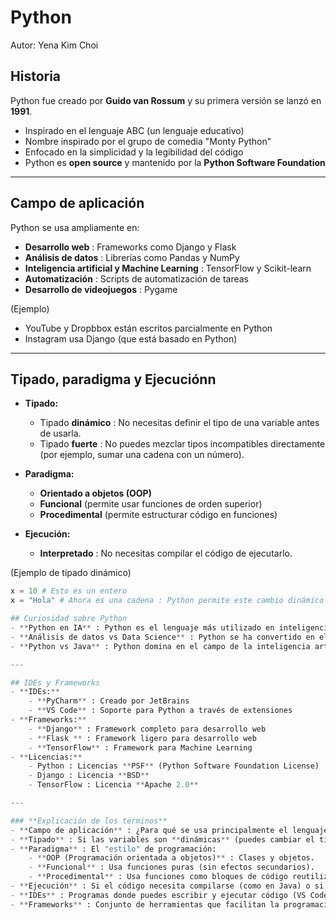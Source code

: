 # Python
Autor: Yena Kim Choi

## Historia
Python fue creado por **Guido van Rossum** y su primera versión se lanzó en **1991**.
- Inspirado en el lenguaje ABC (un lenguaje educativo)
- Nombre inspirado por el grupo de comedia "Monty Python"
- Enfocado en la simplicidad y la legibilidad del código
- Python es **open source** y mantenido por la **Python Software Foundation**

---

## Campo de aplicación
Python se usa ampliamente en:
- **Desarrollo web** : Frameworks como Django y Flask
- **Análisis de datos** : Librerías como Pandas y NumPy
- **Inteligencia artificial y Machine Learning** : TensorFlow y Scikit-learn
- **Automatización** : Scripts de automatización de tareas
- **Desarrollo de videojuegos** : Pygame

(Ejemplo)
- YouTube y Dropbbox están escritos parcialmente en Python
- Instagram usa Django (que está basado en Python)

---

## Tipado, paradigma y Ejecuciónn
- **Tipado:**
    - Tipado **dinámico** : No necesitas definir el tipo de una variable antes de usarla.
    - Tipado **fuerte** : No puedes mezclar tipos incompatibles directamente (por ejemplo, sumar una cadena con un número).
    
- **Paradigma:**
    - **Orientado a objetos (OOP)**
    - **Funcional** (permite usar funciones de orden superior)
    - **Procedimental** (permite estructurar código en funciones)
  
- **Ejecución:**
    - **Interpretado** : No necesitas compilar el código de ejecutarlo.
 
(Ejemplo de tipado dinámico)
```python
x = 10 # Esto es un entero
x = "Hola" # Ahora es una cadena : Python permite este cambio dinámico

## Curiosidad sobre Python
- **Python en IA** : Python es el lenguaje más utilizado en inteligencia artificial gracias a su facilidad para manejar datos y el ecosistema de librerías especializadas como **TensorFlow**, **PyTorch** y **Scikit-earn**. Grandes modelos de lenguaje como **ChatGPT** y **DeepSeek** están desarrollados principalmente en Python debido a su eficiencia para entrenar y manejar redes neuronales complejas.
- **Análisis de datos vs Data Science** : Python se ha convertido en el estándar para análisis de datos y ciencia de datos. En análisis de datos, se usan librerías como **Pandas** y **NumPy** para manipular y visualizar datos. En ciencia de datos, librerías como **TrensorFlow** y **Scikit-learn** permiten construir modelos predictivos y de machine learning. La diferencia principal es que el análisis de datos busca entender paratones existentes, mientras que la ciencia de datos busca crear nuevos modelos predictivos.
- **Python vs Java** : Python domina en el campo de la inteligencia artificial y el análisis de datos debido a su rapidez para prototipar y su ecosistema de librerías. Sin embargo, Java sigue siendo el rey en aplicaciones empresariales, sistema de alto rendimiento y desarrollo móvil (Android). Un desarrollador de Python suele centrarse en IA y ciencia de datos, mientras que un desarrollador de Java se especializa en aplicaciones empresariales y sistemas escalables.

---

## IDEs y Frameworks
- **IDEs:**
    - **PyCharm** : Creado por JetBrains
    - **VS Code** : Soporte para Python a través de extensiones
- **Frameworks:**
    - **Django** : Framework completo para desarrollo web
    - **Flask ** : Framework ligero para desarrollo web
    - **TensorFlow** : Framework para Machine Learning
- **Licencias:**
    - Python : Licencias **PSF** (Python Software Foundation License)
    - Django : Licencia **BSD**
    - TensorFlow : Licencia **Apache 2.0**

---

### **Explicación de los términos**
- **Campo de aplicación** : ¿Para qué se usa principalmente el lenguaje? (Desarrollo web, IA, videojuegos, etc.)
- **Tipado** : Si las variables son **dinámicas** (puedes cambiar el tipado sobre la marcha) o **estáticas (siempre tiene que tener el mismo tipo).
- **Paradigma** : El "estilo" de programación:
    - **OOP (Programación orientada a objetos)** : Clases y objetos.
    - **Funcional** : Usa funciones puras (sin efectos secundarios).
    - **Procedimental** : Usa funciones como bloques de código reutilizable.
- **Ejecución** : Si el código necesita compilarse (como en Java) o si se ejecuta directamente (como en Python).
- **IDEs** : Programas donde puedes escribir y ejecutar código (VS Code, PyCharm...).
- **Frameworks** : Conjunto de herramientas que facilitan la programación (Django para desarrollo web, TensorFlow para IA...).
